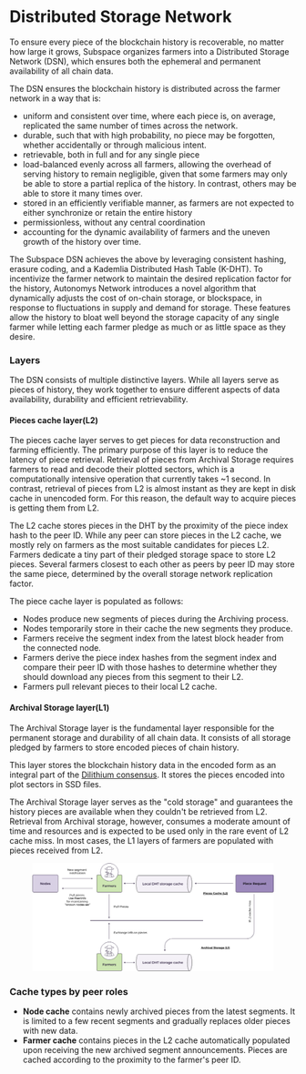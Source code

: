 # Distributed Storage Network

To ensure every piece of the blockchain history is recoverable, no matter how large it grows, Subspace organizes farmers into a Distributed Storage Network (DSN), which ensures both the ephemeral and permanent availability of all chain data.

The DSN ensures the blockchain history is distributed across the farmer network in a way that is:

* uniform and consistent over time, where each piece is, on average, replicated the same number of times across the network.
* durable, such that with high probability, no piece may be forgotten, whether accidentally or through malicious intent.
* retrievable, both in full and for any single piece
* load-balanced evenly across all farmers, allowing the overhead of serving history to remain negligible, given that some farmers may only be able to store a partial replica of the history. In contrast, others may be able to store it many times over.
* stored in an efficiently verifiable manner, as farmers are not expected to either synchronize or retain the entire history
* permissionless, without any central coordination
* accounting for the dynamic availability of farmers and the uneven growth of the history over time.

The Subspace DSN achieves the above by leveraging consistent hashing, erasure coding, and a Kademlia Distributed Hash Table (K-DHT). To incentivize the farmer network to maintain the desired replication factor for the history, Autonomys Network introduces a novel algorithm that dynamically adjusts the cost of on-chain storage, or blockspace, in response to fluctuations in supply and demand for storage. These features allow the history to bloat well beyond the storage capacity of any single farmer while letting each farmer pledge as much or as little space as they desire.

### Layers

The DSN consists of multiple distinctive layers. While all layers serve as pieces of history, they work together to ensure different aspects of data availability, durability and efficient retrievability.

#### Pieces cache layer(L2)

The pieces cache layer serves to get pieces for data reconstruction and farming efficiently. The primary purpose of this layer is to reduce the latency of piece retrieval. Retrieval of pieces from Archival Storage requires farmers to read and decode their plotted sectors, which is a computationally intensive operation that currently takes \~1 second. In contrast, retrieval of pieces from L2 is almost instant as they are kept in disk cache in unencoded form. For this reason, the default way to acquire pieces is getting them from L2.

The L2 cache stores pieces in the DHT by the proximity of the piece index hash to the peer ID. While any peer can store pieces in the L2 cache, we mostly rely on farmers as the most suitable candidates for pieces L2. Farmers dedicate a tiny part of their pledged storage space to store L2 pieces. Several farmers closest to each other as peers by peer ID may store the same piece, determined by the overall storage network replication factor.

The piece cache layer is populated as follows:

* Nodes produce new segments of pieces during the Archiving process.
* Nodes temporarily store in their cache the new segments they produce.
* Farmers receive the segment index from the latest block header from the connected node.
* Farmers derive the piece index hashes from the segment index and compare their peer ID with those hashes to determine whether they should download any pieces from this segment to their L2.
* Farmers pull relevant pieces to their local L2 cache.

#### Archival Storage layer(L1)

The Archival Storage layer is the fundamental layer responsible for the permanent storage and durability of all chain data. It consists of all storage pledged by farmers to store encoded pieces of chain history.

This layer stores the blockchain history data in the encoded form as an integral part of the [Dilithium consensus](/subspace-protocol/consensus/README.md). It stores the pieces encoded into plot sectors in SSD files.

The Archival Storage layer serves as the "cold storage" and guarantees the history pieces are available when they couldn't be retrieved from L2. Retrieval from Archival storage, however, consumes a moderate amount of time and resources and is expected to be used only in the rare event of L2 cache miss. In most cases, the L1 layers of farmers are populated with pieces received from L2.

<figure><picture><source srcset="../../.gitbook/assets/DSN_Layers-dark.svg" media="(prefers-color-scheme: dark)"><img src="../../.gitbook/assets/image (17).png" alt=""></picture><figcaption></figcaption></figure>

### Cache types by peer roles

* **Node cache** contains newly archived pieces from the latest segments. It is limited to a few recent segments and gradually replaces older pieces with new data.
* **Farmer cache** contains pieces in the L2 cache automatically populated upon receiving the new archived segment announcements. Pieces are cached according to the proximity to the farmer's peer ID.
